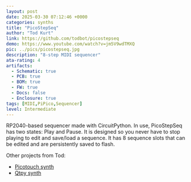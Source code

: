 ```yaml
---
layout: post
date: 2025-03-30 07:12:46 +0000
categories: synths
title: "PicoStepSeq"
author: "Tod Kurt"
link: https://github.com/todbot/picostepseq
demo: https://www.youtube.com/watch?v=jm5V9wdTMXQ
pic: ../pics/picostepseq.jpg
description: "8-step MIDI sequencer"
ata-rating: 4
artifacts:
  - Schematic: true
  - PCB: true
  - BOM: true
  - FW: true
  - Docs: false
  - Enclosure: true
tags: [MIDI,PiPico,Sequencer]
level: Intermediate
---
```


RP2040-based sequencer made with CircuitPython. In use, PicoStepSeq has two states: Play and Pause. It is designed so you never have to stop playing to edit and save/load a sequence. It has 8 sequence slots that can be edited and are persistently saved to flash.

Other projects from Tod:
- [Picotouch synth](https://github.com/todbot/picotouch_synth)
- [Qtpy synth](https://github.com/todbot/qtpy_synth)
